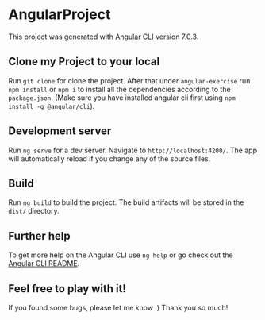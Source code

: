 # AngularProject

This project was generated with [Angular CLI](https://github.com/angular/angular-cli) version 7.0.3.

## Clone my Project to your local

Run `git clone` for clone the project. After that under `angular-exercise` run `npm install` or `npm i` to install all the dependencies according to the `package.json`. (Make sure you have installed angular cli first using `npm install -g @angular/cli`).

## Development server

Run `ng serve` for a dev server. Navigate to `http://localhost:4200/`. The app will automatically reload if you change any of the source files.

## Build

Run `ng build` to build the project. The build artifacts will be stored in the `dist/` directory.

## Further help

To get more help on the Angular CLI use `ng help` or go check out the [Angular CLI README](https://github.com/angular/angular-cli/blob/master/README.md).

## Feel free to play with it!

If you found some bugs, please let me know :)
Thank you so much!
